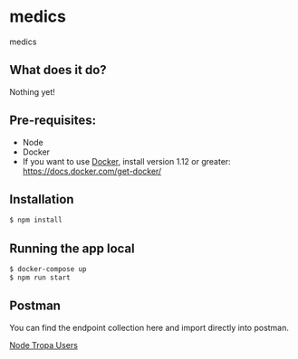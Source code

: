 # medics
medics

## What does it do?
Nothing yet!

## Pre-requisites:
* Node
* Docker
* If you want to use [Docker](https://docs.docker.com/), install version 1.12 or greater: https://docs.docker.com/get-docker/

## Installation

```bash
$ npm install
```

## Running the app local

```bash
$ docker-compose up
$ npm run start
```
## Postman
You can find the endpoint collection here and import directly into postman.

[Node Tropa Users](/utils/...)